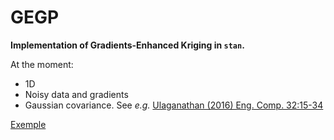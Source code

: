 # GEGP

__Implementation of Gradients-Enhanced Kriging in `stan`.__

At the moment:

* 1D    
* Noisy data and gradients    
* Gaussian covariance. See _e.g._ [Ulaganathan (2016) Eng. Comp. 32:15-34](https://doi.org/10.1007%2Fs00366-015-0397-y)

[Exemple](http://htmlpreview.github.io/?https://github.com/ppernot/GEGP/blob/master/TestGEGP.html)

